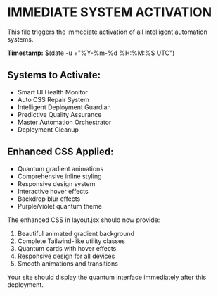# IMMEDIATE SYSTEM ACTIVATION

This file triggers the immediate activation of all intelligent automation systems.

**Timestamp:** $(date -u +"%Y-%m-%d %H:%M:%S UTC")

## Systems to Activate:
- Smart UI Health Monitor
- Auto CSS Repair System  
- Intelligent Deployment Guardian
- Predictive Quality Assurance
- Master Automation Orchestrator
- Deployment Cleanup

## Enhanced CSS Applied:
- Quantum gradient animations
- Comprehensive inline styling
- Responsive design system
- Interactive hover effects
- Backdrop blur effects
- Purple/violet quantum theme

The enhanced CSS in layout.jsx should now provide:
1. Beautiful animated gradient background
2. Complete Tailwind-like utility classes
3. Quantum cards with hover effects
4. Responsive design for all devices
5. Smooth animations and transitions

Your site should display the quantum interface immediately after this deployment.
